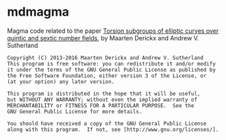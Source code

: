 mdmagma
=======

Magma code related to the paper [Torsion subgroups of elliptic curves over quintic and sextic number fields](http://arxiv.org/abs/1608.07549), by Maarten Derickx and Andrew V. Sutherland

    Copyright (C) 2013-2016 Maarten Derickx and Andrew V. Sutherland
    This program is free software: you can redistribute it and/or modify
    it under the terms of the GNU General Public License as published by
    the Free Software Foundation, either version 3 of the License, or
    (at your option) any later version.
    
    This program is distributed in the hope that it will be useful,
    but WITHOUT ANY WARRANTY; without even the implied warranty of
    MERCHANTABILITY or FITNESS FOR A PARTICULAR PURPOSE.  See the
    GNU General Public License for more details.
    
    You should have received a copy of the GNU General Public License
    along with this program.  If not, see [http://www.gnu.org/licenses/].
